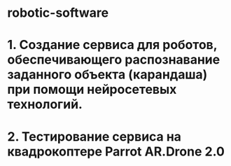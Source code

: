 # robotic-software
# 1. Создание сервиса для роботов, обеспечивающего распознавание заданного объекта (карандаша) при помощи нейросетевых технологий.
# 2. Тестирование сервиса на квадрокоптере Parrot AR.Drone 2.0
